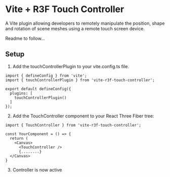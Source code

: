 # Vite + R3F Touch Controller

A Vite plugin allowing developers to remotely manipulate the position, shape and rotation of scene meshes using a remote touch screen device.

Readme to follow...

## Setup
1. Add the touchControllerPlugin to your vite.config.ts file.
```
import { defineConfig } from 'vite';
import { touchControllerPlugin } from 'vite-r3f-touch-controller';

export default defineConfig({
  plugins: [
    touchControllerPlugin()
  ]
});
```

2. Add the TouchController component to your React Three Fiber tree:
```
import { TouchController } from 'vite-r3f-touch-controller';

const YourComponent = () => {
  return (
    <Canvas>
      <TouchController />
      {........}
  </Canvas>
}
```

3. Controller is now active

